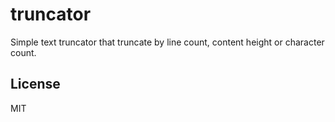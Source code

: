 # truncator
Simple text truncator that truncate by line count, content height or character count.

## License
MIT
